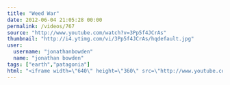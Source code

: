 ```yaml
---
title: "Weed War"
date: 2012-06-04 21:05:28 00:00
permalink: /videos/767
source: "http://www.youtube.com/watch?v=3Pp5f4JCrAs"
thumbnail: "http://i4.ytimg.com/vi/3Pp5f4JCrAs/hqdefault.jpg"
user:
  username: "jonathanbowden"
  name: "jonathan bowden"
tags: ["earth","patagonia"]
html: "<iframe width=\"640\" height=\"360\" src=\"http://www.youtube.com/embed/3Pp5f4JCrAs?wmode=transparent&fs=1&feature=oembed\" frameborder=\"0\" allowfullscreen></iframe>"
---
```


